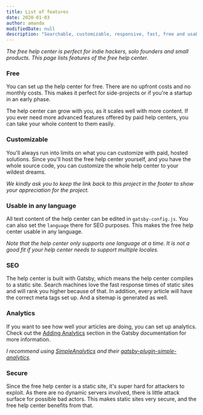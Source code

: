 ```yaml
---
title: List of features
date: 2020-01-03
author: amanda
modifiedDate: null
description: "Searchable, customizable, responsive, fast, free and usable in any language."
---
```


_The free help center is perfect for indie hackers, solo founders and small products. This page lists features of the free help center._

### Free

You can set up the help center for free. There are no upfront costs and no monthly costs.
This makes it perfect for side-projects or if you're a startup in an early phase.

The help center can grow with you, as it scales well with more content. If you ever need more advanced features offered by paid help centers, you can take your whole content to them easily.

### Customizable

You'll always run into limits on what you can customize with paid, hosted solutions. Since you'll host the free help center yourself, and you have the whole source code, you can customize the whole help center to your wildest dreams.

_We kindly ask you to keep the link back to this project in the footer to show your appreciation for the project._

### Usable in any language

All text content of the help center can be edited in `gatsby-config.js`. You can also set the `language` there for SEO purposes. This makes the free help center usable in any language.

_Note that the help center only supports one language at a time. It is not a good fit if your help center needs to support multiple locales._

### SEO

The help center is built with Gatsby, which means the help center compiles to a static site. Search machines love the fast response times of static sites and will rank you higher because of that. In addition, every article will have the correct meta tags set up. And a sitemap is generated as well.

### Analytics

If you want to see how well your articles are doing, you can set up analytics. Check out the [Adding Analytics](https://www.gatsbyjs.org/docs/adding-analytics/) section in the Gatsby documentation for more information.

_I recommend using [SimpleAnalytics](https://simpleanalytics.com/) and their [gatsby-plugin-simple-analytics](https://github.com/simpleanalytics/gatsby-plugin)._

### Secure

Since the free help center is a static site, it's super hard for attackers to exploit. As there are no dynamic servers involved, there is little attack surface for possible bad actors. This makes static sites very secure, and the free help center benefits from that.
